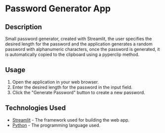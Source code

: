 # Password Generator App

## Description

  Small password generator, created with Streamlit, the user specifies the desired length for the password and the application generates a random password with alphanumeric characters, once the password is generated, it is automatically copied to the clipboard using a pyperclip method.

## Usage

1. Open the application in your web browser.
2. Enter the desired length for the password in the input field.
3. Click the "Generate Password" button to create a new password.

## Technologies Used

- [Streamlit](https://streamlit.io/) - The framework used for building the web app.
- [Python](https://www.python.org/) - The programming language used.
